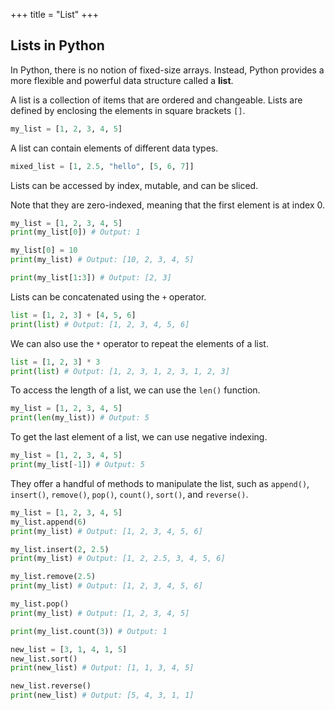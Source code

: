 +++
title = "List"
+++

## Lists in Python

In Python, there is no notion of fixed-size arrays. Instead, Python provides a more flexible and powerful data structure called a **list**.

A list is a collection of items that are ordered and changeable. Lists are defined by enclosing the elements in square brackets `[]`.

```python
my_list = [1, 2, 3, 4, 5]
```

A list can contain elements of different data types.

```python
mixed_list = [1, 2.5, "hello", [5, 6, 7]]
```

Lists can be accessed by index, mutable, and can be sliced.

Note that they are zero-indexed, meaning that the first element is at index 0.

```python
my_list = [1, 2, 3, 4, 5]
print(my_list[0]) # Output: 1

my_list[0] = 10
print(my_list) # Output: [10, 2, 3, 4, 5]

print(my_list[1:3]) # Output: [2, 3]
```

Lists can be concatenated using the `+` operator.

```python
list = [1, 2, 3] + [4, 5, 6]
print(list) # Output: [1, 2, 3, 4, 5, 6]
```

We can also use the `*` operator to repeat the elements of a list.

```python
list = [1, 2, 3] * 3
print(list) # Output: [1, 2, 3, 1, 2, 3, 1, 2, 3]
```

To access the length of a list, we can use the `len()` function.

```python
my_list = [1, 2, 3, 4, 5]
print(len(my_list)) # Output: 5
```

To get the last element of a list, we can use negative indexing.

```python
my_list = [1, 2, 3, 4, 5]
print(my_list[-1]) # Output: 5
```

They offer a handful of methods to manipulate the list, such as `append()`, `insert()`, `remove()`, `pop()`, `count()`, `sort()`, and `reverse()`.

```python
my_list = [1, 2, 3, 4, 5]
my_list.append(6)
print(my_list) # Output: [1, 2, 3, 4, 5, 6]

my_list.insert(2, 2.5)
print(my_list) # Output: [1, 2, 2.5, 3, 4, 5, 6]

my_list.remove(2.5)
print(my_list) # Output: [1, 2, 3, 4, 5, 6]

my_list.pop()
print(my_list) # Output: [1, 2, 3, 4, 5]

print(my_list.count(3)) # Output: 1

new_list = [3, 1, 4, 1, 5]
new_list.sort()
print(new_list) # Output: [1, 1, 3, 4, 5]

new_list.reverse()
print(new_list) # Output: [5, 4, 3, 1, 1]
```
